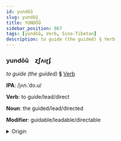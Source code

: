 ```yaml
---
id: yundôû
slug: yundôû
title: YUNDÔÛ
sidebar_position: 867
tags: [yundôû, Verb, Sino-Tibetan]
description: to guide (the guided) § Verb
---
```


### yundôû&emsp;<span kind="abugida">ɀ̃ʃʌıɽʄ</span>

*to guide (the guided)* **§** [Verb](../../tags/Verb)

**IPA**: /jʌn.ˈdo.u/

**Verb**: to guide/lead/direct

**Noun**: the guided/lead/directed

**Modifier**: guidable/leadable/directable

<details>
    <summary>Origin</summary>
    Cantonese 引導 jan5 dou6 /jɐn.dou̯/<br/>
    <em>Sino-Tibetan Language Family</em>
</details>